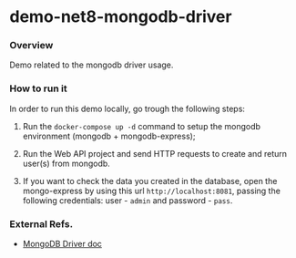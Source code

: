 # demo-net8-mongodb-driver

### Overview

Demo related to the mongodb driver usage.

### How to run it

In order to run this demo locally, go trough the following steps:

1. Run the `docker-compose up -d` command to setup the mongodb environment (mongodb + mongodb-express);

4. Run the Web API project and send HTTP requests to create and return user(s) from mongodb.

5. If you want to check the data you created in the database, open the mongo-express by using this url `http://localhost:8081`, passing the following credentials: user - `admin` and password - `pass`.

### External Refs.

- [MongoDB Driver doc](https://www.mongodb.com/docs/drivers/csharp/current/)
